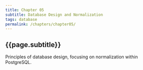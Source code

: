 ```yaml
---
title: Chapter 05
subtitle: Database Design and Normalization
tags: database
permalink: /chapters/chapter05/
---
```

## {{page.subtitle}}

Principles of database design, focusing on normalization within PostgreSQL.
